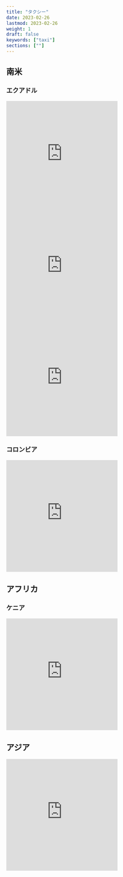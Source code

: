 ```yaml
---
title: "タクシー"
date: 2023-02-26
lastmod: 2023-02-26
weight: 1
draft: false
keywords: ["taxi"]
sections: [""]
---
```


## 南米

### エクアドル

<div class="googlemap-if">
<iframe src="https://www.google.com/maps/embed?pb=!4v1678670216026!6m8!1m7!1sMC0zm7dWsWBO8Ey0Qld7Ag!2m2!1d-0.2226575453445432!2d-78.50715276419548!3f93.34580786828286!4f-9.026248465449683!5f3.2970696631131884" width="295" height="295" style="border:0;" allowfullscreen="" loading="lazy" referrerpolicy="no-referrer-when-downgrade"></iframe>
<iframe src="https://www.google.com/maps/embed?pb=!4v1678670277265!6m8!1m7!1souLMwPAZQ2HNAI4L-m5hOA!2m2!1d-2.900297996386133!2d-79.00332089743314!3f110.51035086441945!4f-11.780844652693219!5f3.2226203021421815" width="295" height="295" style="border:0;" allowfullscreen="" loading="lazy" referrerpolicy="no-referrer-when-downgrade"></iframe>
<iframe src="https://www.google.com/maps/embed?pb=!4v1678670386681!6m8!1m7!1sCAoSLEFGMVFpcE8zZ3JwN1ZPQlNFbUhubnRGRkt1T092MkZOTkRHdUFDbFBNUlh4!2m2!1d-3.9810022!2d-79.2043632!3f243.4601443440776!4f-6.45926157408681!5f1.8128431045616762" width="295" height="295" style="border:0;" allowfullscreen="" loading="lazy" referrerpolicy="no-referrer-when-downgrade"></iframe>
</div>


### コロンビア

<div class="googlemap-if">
<iframe src="https://www.google.com/maps/embed?pb=!4v1677845939995!6m8!1m7!1s27rM1DjWI_vT3wZ8dqsS8w!2m2!1d4.586515236170113!2d-74.10271330781536!3f215.13559126218388!4f-9.700409636841982!5f2.979005996102688" width="295" height="295" style="border:0;" allowfullscreen="" loading="lazy" referrerpolicy="no-referrer-when-downgrade"></iframe>
</div>

## アフリカ
### ケニア
<div class="googlemap-if">
<iframe src="https://www.google.com/maps/embed?pb=!4v1677663561850!6m8!1m7!1sX-BYpaxK8PIUI3bcoQeVIg!2m2!1d-0.2871661520826127!2d36.0775754819253!3f331.1957135972675!4f-7.916218311438271!5f1.1408914900482712" width="295" height="295" style="border:0;" allowfullscreen="" loading="lazy" referrerpolicy="no-referrer-when-downgrade"></iframe>
</div>

## アジア
<div class="googlemap-if">
<iframe src="https://www.google.com/maps/embed?pb=!4v1678979694609!6m8!1m7!1sV1cZH-12Nb_1CZYshDMWBQ!2m2!1d55.7601998959459!2d37.58513916158419!3f93.17686561022506!4f-15.227920002897449!5f0.7820865974627469" width="295" height="295" style="border:0;" allowfullscreen="" loading="lazy" referrerpolicy="no-referrer-when-downgrade"></iframe>
</div>